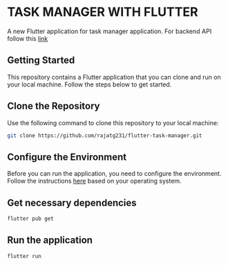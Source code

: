 # TASK MANAGER WITH FLUTTER

A new Flutter application for task manager application. For backend API follow this [link](https://github.com/rajatg231/spring-boot-task-manager.git)

## Getting Started

This repository contains a Flutter application that you can clone and run on your local machine. Follow the steps below to get started.

## Clone the Repository
Use the following command to clone this repository to your local machine:
```bash
git clone https://github.com/rajatg231/flutter-task-manager.git
```

## Configure the Environment
Before you can run the application, you need to configure the environment. Follow the instructions [here](https://docs.flutter.dev/get-started/install) based on your operating system.

## Get necessary dependencies
```bash
flutter pub get
```
## Run the application
```bash
flutter run
```
